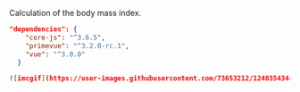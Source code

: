 

Calculation of the body mass index. 

````json
"dependencies": {
    "core-js": "^3.6.5",
    "primevue": "^3.2.0-rc.1",
    "vue": "^3.0.0"
  }

![imcgif](https://user-images.githubusercontent.com/73653212/124035434-e7306480-d9d2-11eb-9995-8e99531434a5.gif)